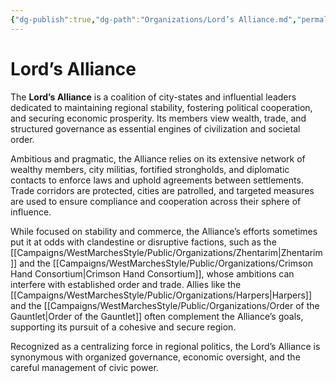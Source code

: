 ```yaml
---
{"dg-publish":true,"dg-path":"Organizations/Lord’s Alliance.md","permalink":"/organizations/lord-s-alliance/","tags":["organization","political","sword-coast","LordsAlliance"],"dgShowFileTree":true}
---
```


# **Lord’s Alliance**

The **Lord’s Alliance** is a coalition of city-states and influential leaders dedicated to maintaining regional stability, fostering political cooperation, and securing economic prosperity. Its members view wealth, trade, and structured governance as essential engines of civilization and societal order.

Ambitious and pragmatic, the Alliance relies on its extensive network of wealthy members, city militias, fortified strongholds, and diplomatic contacts to enforce laws and uphold agreements between settlements. Trade corridors are protected, cities are patrolled, and targeted measures are used to ensure compliance and cooperation across their sphere of influence.

While focused on stability and commerce, the Alliance’s efforts sometimes put it at odds with clandestine or disruptive factions, such as the [[Campaigns/WestMarchesStyle/Public/Organizations/Zhentarim\|Zhentarim]] and the [[Campaigns/WestMarchesStyle/Public/Organizations/Crimson Hand Consortium\|Crimson Hand Consortium]], whose ambitions can interfere with established order and trade. Allies like the [[Campaigns/WestMarchesStyle/Public/Organizations/Harpers\|Harpers]] and the [[Campaigns/WestMarchesStyle/Public/Organizations/Order of the Gauntlet\|Order of the Gauntlet]] often complement the Alliance’s goals, supporting its pursuit of a cohesive and secure region.

Recognized as a centralizing force in regional politics, the Lord’s Alliance is synonymous with organized governance, economic oversight, and the careful management of civic power.
